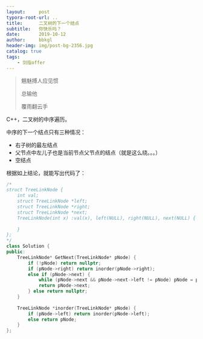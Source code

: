 ```yaml
---
layout:     post
typora-root-url: ..
title:      二叉树的下一个结点
subtitle:   你快乐吗？
date:       2019-10-12
author:     bbkgl
header-img: img/post-bg-2356.jpg
catalog: true
tags:
    - 剑指offer
---
```


>魑魅搏人应见惯
>
>总输他
>
>覆雨翻云手

C++，二叉树的中序遍历。

中序的下一个结点只有三种情况：

- 右子树的最左结点
- 父节点中左儿子也是当前节点父节点的结点（就是这么绕。。。）
- 空结点

根据如上结论，就能写出代码了：

```cpp
/*
struct TreeLinkNode {
    int val;
    struct TreeLinkNode *left;
    struct TreeLinkNode *right;
    struct TreeLinkNode *next;
    TreeLinkNode(int x) :val(x), left(NULL), right(NULL), next(NULL) {
        
    }
};
*/
class Solution {
public:
    TreeLinkNode* GetNext(TreeLinkNode* pNode) {
        if (!pNode) return nullptr;
        if (pNode->right) return inorder(pNode->right);
        else if (pNode->next) {
            while (pNode->next && pNode->next->left != pNode) pNode = pNode->next;
            return pNode->next;
        } else return nullptr;
    }
    
    TreeLinkNode *inorder(TreeLinkNode* pNode) {
        if (pNode->left) return inorder(pNode->left);
        else return pNode;
    }
};
```


